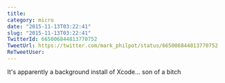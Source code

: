 ```yaml
---
title: 
category: micro
date: "2015-11-13T03:22:41"
slug: "2015-11-13T03:22:41"
TwitterId: 665006844813770752
TweetUrl: https://twitter.com/mark_philpot/status/665006844813770752
ReTweetUser: 
---
```


It's apparently a background install of Xcode... son of a bitch